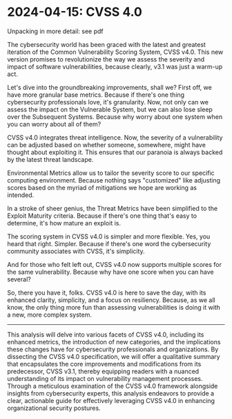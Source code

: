 # 2024-04-15: CVSS 4.0

Unpacking in more detail: see pdf

The cybersecurity world has been graced with the latest and greatest iteration of the Common Vulnerability Scoring System, CVSS v4.0. This new version promises to revolutionize the way we assess the severity and impact of software vulnerabilities, because clearly, v3.1 was just a warm-up act.

Let's dive into the groundbreaking improvements, shall we? First off, we have more granular base metrics. Because if there's one thing cybersecurity professionals love, it's granularity. Now, not only can we assess the impact on the Vulnerable System, but we can also lose sleep over the Subsequent Systems. Because why worry about one system when you can worry about all of them?

CVSS v4.0 integrates threat intelligence. Now, the severity of a vulnerability can be adjusted based on whether someone, somewhere, might have thought about exploiting it. This ensures that our paranoia is always backed by the latest threat landscape.

Environmental Metrics allow us to tailor the severity score to our specific computing environment. Because nothing says "customized" like adjusting scores based on the myriad of mitigations we hope are working as intended.

In a stroke of sheer genius, the Threat Metrics have been simplified to the Exploit Maturity criteria. Because if there's one thing that's easy to determine, it's how mature an exploit is.

The scoring system in CVSS v4.0 is simpler and more flexible. Yes, you heard that right. Simpler. Because if there's one word the cybersecurity community associates with CVSS, it's simplicity.

And for those who felt left out, CVSS v4.0 now supports multiple scores for the same vulnerability. Because why have one score when you can have several? 

So, there you have it, folks. CVSS v4.0 is here to save the day, with its enhanced clarity, simplicity, and a focus on resiliency. Because, as we all know, the only thing more fun than assessing vulnerabilities is doing it with a new, more complex system.

---------

This analysis will delve into various facets of CVSS v4.0, including its enhanced metrics, the introduction of new categories, and the implications these changes have for cybersecurity professionals and organizations. By dissecting the CVSS v4.0 specification, we will offer a qualitative summary that encapsulates the core improvements and modifications from its predecessor, CVSS v3.1, thereby equipping readers with a nuanced understanding of its impact on vulnerability management processes. Through a meticulous examination of the CVSS v4.0 framework alongside insights from cybersecurity experts, this analysis endeavors to provide a clear, actionable guide for effectively leveraging CVSS v4.0 in enhancing organizational security postures.